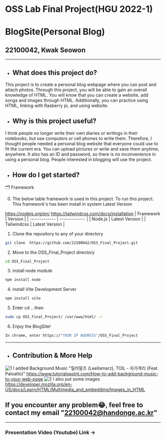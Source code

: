 
# OSS Lab Final Project(HGU 2022-1)
# BlogSite(Personal Blog)

## 22100042, Kwak Seowon




---

* ## What does this project do?
This project is to create a personal blog webpage where you can post and attach photos. Through this project, you will be able to gain an overall knowledge of HTML. You will know that you can create a website, add songs and images through HTML. Additionally, you can practice using HTML, linking with Rasberry pi, and using website.


* ## Why is this project useful?
I think people no longer write their own diaries or writings in their notebooks, but use computers or cell phones to write them. Therefore, I thought people needed a personal blog website that everyone could use to fit the current era. You can upload pictures or write and save them anytime, anywhere. It also has an ID and password, so there is no inconvenience in using a personal blog. People interested in blogging will use the project.

* ## How do I get started?
🗂️ Framework

0. The below table framework is used in this project. To run this project. This framework's has been install in system  Latest Version

https://nodejs.org/en/
https://tailwindcss.com/docs/installation
| Framework     | Version      | 
| ------------- | ------------- | 
| Node.js          | Latest Version    |
| Tailwindcss       | Latest Version    | 
1. Clone the repository to any of your directory
```bash
git clone  https://github.com/22100042/OSS_Final_Project.git
```
2. Move to the OSS_Final_Project directory
```bash
cd OSS_Final_Project
```
3. install node module
```bash
npm install node
```
4. install Vite Development Server
```bash
npm install vite
```
5. Enter cd .. then
```bash
sudo cp OSS_Final_Project/ /var/www/html/ -r
```
6. Enjoy the BlogSite!
```bash
In chrome, enter https://"YOUR IP ADDRESS"/OSS_Final_Project
```
---

* ## Contribution & More Help
![1](https://user-images.githubusercontent.com/103615891/171388548-573bb28c-6b97-472d-8c75-6a92568a9f4d.png)
I added Background Music "릴러말즈 (Leellamarz), TOIL - 자가격리 (Feat. Paloalto)"
https://www.tutorialspoint.com/How-to-add-background-music-to-your-web-page
![2](https://user-images.githubusercontent.com/103615891/171388762-93dec647-1636-4cc5-bf93-374efe41c8f9.png)
I also put some images
https://developer.mozilla.org/en-US/docs/Learn/HTML/Multimedia_and_embedding/Images_in_HTML


## If you encounter any problem😂, feel free to contact my email "22100042@handonge.ac.kr"

---
### Presentation Video (Youtube) Link -> 
